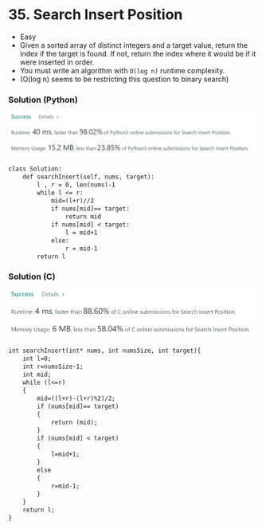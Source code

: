 # 35. Search Insert Position

* Easy
* Given a sorted array of distinct integers and a target value, return the index if the target is found. If not, return the index where it would be if it were inserted in order.
* You must write an algorithm with `O(log n)` runtime complexity.
* (O(log n) seems to be restricting this question to binary search)

### Solution (Python)

![](<../.gitbook/assets/image (1) (1) (1) (1).png>)

```
class Solution:
    def searchInsert(self, nums, target):
        l , r = 0, len(nums)-1
        while l <= r:
            mid=(l+r)//2
            if nums[mid]== target:
                return mid
            if nums[mid] < target:
                l = mid+1
            else:
                r = mid-1
        return l
```

### Solution (C)

![](<../.gitbook/assets/image (4) (1) (1) (1) (1) (1) (1).png>)

```
int searchInsert(int* nums, int numsSize, int target){
    int l=0;
    int r=numsSize-1;
    int mid;
    while (l<=r)
    {
        mid=((l+r)-(l+r)%2)/2;
        if (nums[mid]== target)
        {
            return (mid);
        }
        if (nums[mid] < target)
        {
            l=mid+1;
        }    
        else
        {
            r=mid-1;
        }
    }
    return l;
}

```

